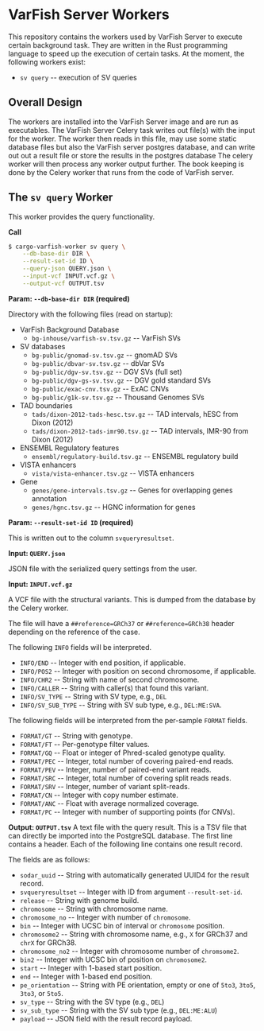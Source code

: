 # VarFish Server Workers

This repository contains the workers used by VarFish Server to execute certain background task.
They are written in the Rust programming language to speed up the execution of certain tasks.
At the moment, the following workers exist:

- `sv query` -- execution of SV queries

## Overall Design

The workers are installed into the VarFish Server image and are run as executables.
The VarFish Server Celery task writes out file(s) with the input for the worker.
The worker then reads in this file, may use some static database files but also the VarFish server postgres database, and can write out out a result file or store the results in the postgres database
The celery worker will then process any worker output further.
The book keeping is done by the Celery worker that runs from the code of VarFish server.

## The `sv query` Worker

This worker provides the query functionality.

**Call**

```bash
$ cargo-varfish-worker sv query \
    --db-base-dir DIR \
    --result-set-id ID \
    --query-json QUERY.json \
    --input-vcf INPUT.vcf.gz \
    --output-vcf OUTPUT.tsv
```

**Param: `--db-base-dir DIR` (required)**

Directory with the following files (read on startup):

- VarFish Background Database
    - `bg-inhouse/varfish-sv.tsv.gz` -- VarFish SVs
- SV databases
    - `bg-public/gnomad-sv.tsv.gz` -- gnomAD SVs
    - `bg-public/dbvar-sv.tsv.gz` -- dbVar SVs
    - `bg-public/dgv-sv.tsv.gz` -- DGV SVs (full set)
    - `bg-public/dgv-gs-sv.tsv.gz` -- DGV gold standard SVs
    - `bg-public/exac-cnv.tsv.gz` -- ExAC CNVs
    - `bg-public/g1k-sv.tsv.gz` -- Thousand Genomes SVs
- TAD boundaries
    - `tads/dixon-2012-tads-hesc.tsv.gz` -- TAD intervals, hESC from Dixon (2012)
    - `tads/dixon-2012-tads-imr90.tsv.gz` -- TAD intervals, IMR-90 from Dixon (2012)
- ENSEMBL Regulatory features
    - `ensembl/regulatory-build.tsv.gz` -- ENSEMBL regulatory build
- VISTA enhancers
    - `vista/vista-enhancer.tsv.gz` -- VISTA enhancers
- Gene
    - `genes/gene-intervals.tsv.gz` -- Genes for overlapping genes annotation
    - `genes/hgnc.tsv.gz` -- HGNC information for genes

**Param: `--result-set-id ID` (required)**

This is written out to the column `svqueryresultset`.

**Input: `QUERY.json`**

JSON file with the serialized query settings from the user.

**Input: `INPUT.vcf.gz`**

A VCF file with the structural variants.
This is dumped from the database by the Celery worker.

The file will have a `##reference=GRCh37` or `##reference=GRCh38` header depending on the reference of the case.

The following `INFO` fields will be interpreted.

- `INFO/END` -- Integer with end position, if applicable.
- `INFO/POS2` -- Integer with position on second chromosome, if applicable.
- `INFO/CHR2` -- String with name of second chromosome.
- `INFO/CALLER` -- String with caller(s) that found this variant.
- `INFO/SV_TYPE` -- String with SV type, e.g., `DEL`
- `INFO/SV_SUB_TYPE` -- String with SV sub type, e.g., `DEL:ME:SVA`.

The following fields will be interpreted from the per-sample `FORMAT` fields.

- `FORMAT/GT` -- String with genotype.
- `FORMAT/FT` -- Per-genotype filter values.
- `FORMAT/GQ` -- Float or integer of Phred-scaled genotype quality.
- `FORMAT/PEC` -- Integer, total number of covering paired-end reads.
- `FORMAT/PEV` -- Integer, number of paired-end variant reads.
- `FORMAT/SRC` -- Integer, total number of covering split reads reads.
- `FORMAT/SRV` -- Integer, number of variant split-reads.
- `FORMAT/CN` -- Integer with copy number estimate.
- `FORMAT/ANC` -- Float with average normalized coverage.
- `FORMAT/PC` -- Integer with number of supporting points (for CNVs).

**Output: `OUTPUT.tsv`**
A text file with the query result.
This is a TSV file that can directly be imported into the PostgreSQL database.
The first line contains a header.
Each of the following line contains one result record.

The fields are as follows:

- `sodar_uuid` -- String with automatically generated UUID4 for the result record.
- `svqueryresultset` -- Integer with ID from argument `--result-set-id`.
- `release` -- String with genome build.
- `chromosome` -- String with chromosome name.
- `chromosome_no` -- Integer with number of `chromosome`.
- `bin` -- Integer with UCSC bin of interval or `chromosome` position.
- `chromosome2` -- String with chromosome name, e.g., `X` for GRCh37 and `chrX` for GRCh38.
- `chromosome_no2` -- Integer with chromosome number of `chromsome2`.
- `bin2` -- Integer with UCSC bin of position on `chromosome2`.
- `start` -- Integer with 1-based start position.
- `end` -- Integer with 1-based end position.
- `pe_orientation` -- String with PE orientation, empty or one of `5to3`, `3to5`, `3to3`, or `5to5`.
- `sv_type` -- String with the SV type (e.g., `DEL`)
- `sv_sub_type` -- String with the SV sub type (e.g., `DEL:ME:ALU`)
- `payload` -- JSON field with the result record payload.